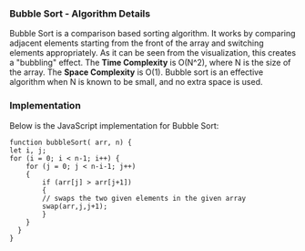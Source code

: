 ### Bubble Sort - Algorithm Details
Bubble Sort is a comparison based sorting algorithm. It works by comparing adjacent elements starting from the front of the array and switching elements appropriately. As it can be seen from the visualization, this creates a "bubbling" effect.
The **Time Complexity** is O(N^2), where N is the size of the array. The **Space Complexity** is O(1). Bubble sort is an effective algorithm when N is known to be small, and no extra space is used. 

### Implementation

Below is the JavaScript implementation for Bubble Sort:

```
function bubbleSort( arr, n) { 
let i, j; 
for (i = 0; i < n-1; i++) { 
    for (j = 0; j < n-i-1; j++) 
    { 
        if (arr[j] > arr[j+1]) 
        { 
        // swaps the two given elements in the given array
        swap(arr,j,j+1);
        } 
    } 
  } 
} 
```

